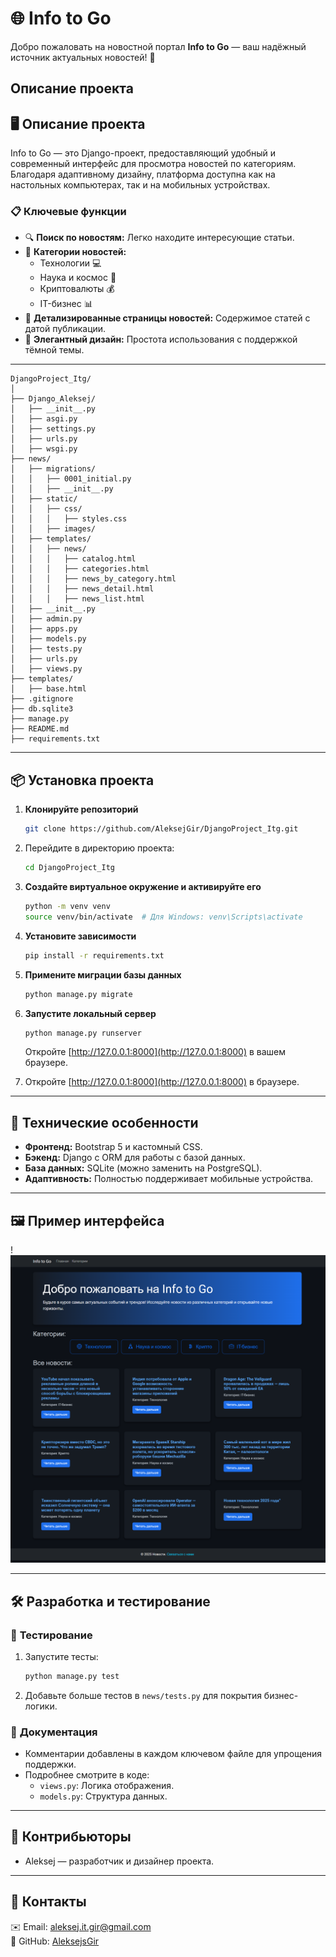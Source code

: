 
# 🌐 **Info to Go**
Добро пожаловать на новостной портал **Info to Go** — ваш надёжный источник актуальных новостей! 🎉


## Описание проекта


## 🖥️ **Описание проекта**
Info to Go — это Django-проект, предоставляющий удобный и современный интерфейс для просмотра новостей по категориям. Благодаря адаптивному дизайну, платформа доступна как на настольных компьютерах, так и на мобильных устройствах.

### 📋 **Ключевые функции**
- 🔍 **Поиск по новостям:** Легко находите интересующие статьи.
- 📂 **Категории новостей:**
  - Технологии 💻
  - Наука и космос 🚀
  - Криптовалюты 💰
  - IT-бизнес 📊
- 📰 **Детализированные страницы новостей:** Содержимое статей с датой публикации.
- 🌟 **Элегантный дизайн:** Простота использования с поддержкой тёмной темы.

---


```
DjangoProject_Itg/
│
├── Django_Aleksej/
│   ├── __init__.py
│   ├── asgi.py
│   ├── settings.py
│   ├── urls.py
│   ├── wsgi.py
├── news/
│   ├── migrations/
│   │   ├── 0001_initial.py
│   │   ├── __init__.py
│   ├── static/
│   │   ├── css/
│   │   │   ├── styles.css
│   │   ├── images/
│   ├── templates/
│   │   ├── news/
│   │   │   ├── catalog.html
│   │   │   ├── categories.html
│   │   │   ├── news_by_category.html
│   │   │   ├── news_detail.html
│   │   │   ├── news_list.html
│   ├── __init__.py
│   ├── admin.py
│   ├── apps.py
│   ├── models.py
│   ├── tests.py
│   ├── urls.py
│   ├── views.py
├── templates/
│   ├── base.html
├── .gitignore
├── db.sqlite3
├── manage.py
├── README.md
├── requirements.txt
```

---

## 📦 **Установка проекта**

1. **Клонируйте репозиторий**
   ```bash
   git clone https://github.com/AleksejGir/DjangoProject_Itg.git
   ```

2. Перейдите в директорию проекта:
   ```bash
   cd DjangoProject_Itg
   ```

2. **Создайте виртуальное окружение и активируйте его**
   ```bash
   python -m venv venv
   source venv/bin/activate  # Для Windows: venv\Scripts\activate
   ```

3. **Установите зависимости**
   ```bash
   pip install -r requirements.txt
   ```

4. **Примените миграции базы данных**
   ```bash
   python manage.py migrate
   ```

5. **Запустите локальный сервер**
   ```bash
   python manage.py runserver
   ```
   Откройте [http://127.0.0.1:8000](http://127.0.0.1:8000) в вашем браузере.

6. Откройте [http://127.0.0.1:8000](http://127.0.0.1:8000) в браузере.

---

## 🎨 **Технические особенности**
- **Фронтенд:** Bootstrap 5 и кастомный CSS.
- **Бэкенд:** Django с ORM для работы с базой данных.
- **База данных:** SQLite (можно заменить на PostgreSQL).
- **Адаптивность:** Полностью поддерживает мобильные устройства.

---

## 🖼️ **Пример интерфейса**
!![Пример интерфейса](screenshots/screenshot.png)

---

## 🛠️ **Разработка и тестирование**

### 🧪 **Тестирование**
1. Запустите тесты:
   ```bash
   python manage.py test
   ```
2. Добавьте больше тестов в `news/tests.py` для покрытия бизнес-логики.

### 📖 **Документация**
- Комментарии добавлены в каждом ключевом файле для упрощения поддержки.
- Подробнее смотрите в коде:
  - `views.py`: Логика отображения.
  - `models.py`: Структура данных.

---

## 👥 **Контрибьюторы**
- Aleksej — разработчик и дизайнер проекта.

---

## 📩 **Контакты**
✉️ Email: aleksej.it.gir@gmail.com  
🔗 GitHub: [AleksejsGir](https://github.com/AleksejsGir)

